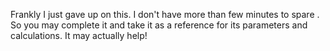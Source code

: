 Frankly I just gave up on this. I don't have more than few minutes to spare . So you may complete it and take it as a reference for its parameters and calculations. It may actually help!
